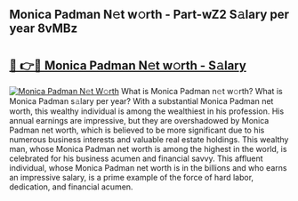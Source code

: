 ## Monica Padman N𝚎t w𝚘rth - Part-wZ2 S𝚊lary per year 8vMBz

# <h2><a href="http://gc47q3.nevu.top/?p=Monica+Padman">🔗 👉🔴 Monica Padman N𝚎t w𝚘rth - S𝚊lary</a></h2>

[![Monica Padman N𝚎t W𝚘rth](https://i.imgur.com/Oavwk0R.jpeg)](http://gc47q3.nevu.top/?p=Monica+Padman)
What is Monica Padman n𝚎t w𝚘rth? What is Monica Padman s𝚊lary per year?
With a substantial Monica Padman net worth, this wealthy individual is among the wealthiest in his profession. His annual earnings are impressive, but they are overshadowed by Monica Padman net worth, which is believed to be more significant due to his numerous business interests and valuable real estate holdings. This wealthy man, whose Monica Padman net worth is among the highest in the world, is celebrated for his business acumen and financial savvy. This affluent individual, whose Monica Padman net worth is in the billions and who earns an impressive salary, is a prime example of the force of hard labor, dedication, and financial acumen.
